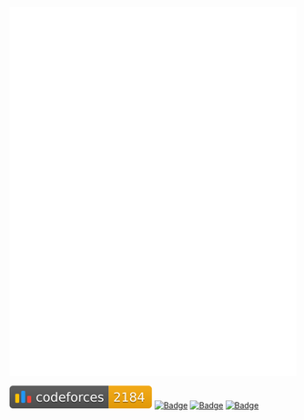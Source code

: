 ![Metrics](https://github.com/BiteTheDDDDt/BiteTheDDDDt/blob/main/github-metrics.svg)

[![](https://raw.githubusercontent.com/BiteTheDDDDt/cf-stats/5389aa8ab537b180a48ca77acc24db8c47f1cafc/output/rating.svg)](https://codeforces.com/profile/bitetheDDDDt?graphType=all&locale=en)
[![Badge](https://cp-logo.vercel.app/atcoder/BiteTheDust?logo=true)](https://atcoder.jp/users/BiteTheDust)
[![Badge](https://cp-logo.vercel.app/leetcode-cn/bitethed4t?logo=true)](https://leetcode.cn/u/bitethed4t/)
[![Badge](https://cp-logo.vercel.app/codeforeces/bitetheDDDDt)](https://codeforces.com/profile/bitetheDDDDt)

